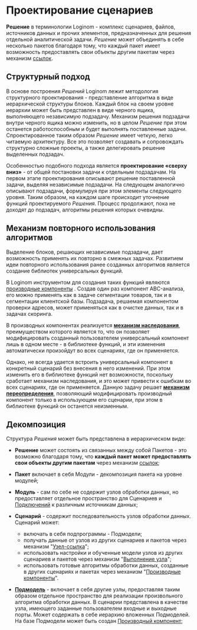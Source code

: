 # Проектирование сценариев

**Решение** в терминологии Loginom - комплекс сценариев, файлов, источников данных и прочих элементов, предназначенных для решения отдельной аналитической задачи. *Решение* может объединять в себе несколько пакетов благодаря тому, что каждый пакет имеет возможность предоставлять свои объекты другим пакетам через механизм [ссылок](../scenario/link_to_packet.md).

## Структурный подход

В основе построения *Решений* Loginom лежит методология структурного проектирования - представление алгоритма в виде иерархической структуры блоков. Каждый блок на своем уровне иерархии может быть представлен в виде черного ящика, выполняющего независимую подзадачу. Механизм решения подзадачи внутри черного ящика можно изменить, но в целом *Решение* при этом останется работоспособным и будет выполнять поставленные задачи. Спроектированное таким образом *Решение* имеет четкую, легко читаемую архитектуру. Все это позволяет создавать и сопровождать структурно сложные проекты, а также делегировать решение выделенных подзадач.

Особенностью подобного подхода является **проектирование «сверху вниз»** - от общей постановки задачи к отдельным подзадачам. На первом этапе проектирования описывают решение поставленной задачи, выделяя независимые подзадачи. На следующем аналогично описывают подзадачи, формулируя при этом элементы следующего уровня. Таким образом, на каждом шаге происходит уточнение функций проектируемого *Решения*. Процесс продолжают, пока не доходят до подзадач, алгоритмы решения которых очевидны.

## Механизм повторного использования алгоритмов

Выделение блоков, решающих независимые подзадачи, дает возможность применять их повторно в смежных задачах. Развитием идеи повторного использования ранее созданных алгоритмов является создание библиотек универсальных функций.

В Loginom инструментом для создания таких функций являются [производные компоненты](../scenario/derived_component.md) . Создав один раз компонент ABC-анализа, его можно применять как в задаче сегментации товаров, так и в сегментации клиентской базы. Подзадача, решаемая компонентом проверки адресов, может применяться как в очистке данных, так и в задачах скоринга.

В производных компонентах реализуется **[механизм наследования](../scenario/inheritance_redefinition.md)**, преимуществом которого является то, что он позволяет модифицировать созданный пользователем универсальный компонент лишь в одном месте - в библиотеке функций, и эти изменения автоматически произойдут во всех сценариях, где он применяется.

Однако, не всегда удается встроить универсальный компонент в конкретный сценарий без внесения в него изменений. При этом изменить его в библиотеке функций нет возможности, поскольку сработает механизм наследования, и это может привести к ошибкам во всех сценариях, где он применяется. Данную задачу решает **[механизм переопределения](../scenario/inheritance_redefinition.md)**, позволяющий модифицировать производный компонент только в использующем его сценарии, при этом в библиотеке функций он останется неизменным.

## Декомпозиция

Структура *Решения* может быть представлена в иерархическом виде:

* **Решение** может состоять из связанных между собой Пакетов - это возможно благодаря тому, что **каждый пакет может предоставлять свои объекты другим пакетам** через механизм [ссылок](../scenario/link_to_packet.md);

* **Пакет** включает в себя Модули - декомпозиция пакета на уровне модулей;

* **Модуль** - сам по себе не содержит узлов обработки данных, но предоставляет отдельное пространство для Сценариев и [Подключений](../integration/connections/README.md) к различным источникам данных;

* **Сценарий** - содержит последовательность узлов обработки данных. Сценарий может:
  * включать в себя подпрограммы - Подмодели;
  * получать данные от узлов из других сценариев и пакетов через механизм "[Узел-ссылка](../processors/control/unit-link.md)";
  * использовать настройки и обученные модели узлов из других сценариев и пакетов через механизм "[Выполнение узла](../processors/control/execute_node.md)";
  * использовать готовые алгоритмы обработки данных, созданные в других сценариях и пакетах через механизм "[Производные компоненты](../scenario/derived_component.md)".

* **[Подмодель](../processors/control/submodel.md)** - включает в себя другие узлы, предоставляя таким образом отдельное пространство для реализации произвольного алгоритма обработки данных. В сценарии представлена в качестве узла, имеющего заданные пользователем входные и выходные порты. Может содержать в себе иерархию вложенных Подмоделей. На базе Подмодели может быть создан [Производный компонент](../scenario/derived_component.md);
